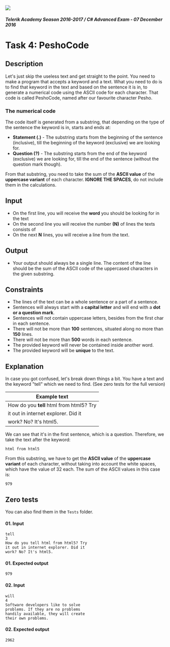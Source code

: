 <img src="https://raw.githubusercontent.com/TelerikAcademy/Common/master/logos/telerik-header-logo.png"/>

#### _Telerik Academy Season 2016-2017 / C# Advanced Exam - 07 December 2016_

# Task 4: PeshoCode

## Description
Let's just skip the useless text and get straight to the point. You need to make a program that accepts a keyword and a text. What you need to do is to find that keyword in the text and based on the sentence it is in, to generate a numerical code using the ASCII code for each character. That code is called PeshoCode, named after our favourite character Pesho.  

### The numerical code

The code itself is generated from a substring, that depending on the type of the sentence the keyword is in, starts and ends at:
- **Statement (.)** - The substring starts from the beginning of the sentence (inclusive), till the beginning of the keyword (exclusive) we are looking for.
- **Question (?)** - The substring starts from the end of the keyword (exclusive) we are looking for, till the end of the sentence (without the question mark though).

From that substring, you need to take the sum of the **ASCII value** of the **uppercase variant** of each character. **IGNORE THE SPACES**, do not include them in the calculations.


## Input
- On the first line, you will receive the **word** you should be looking for in the text
- On the second line you will receive the number **(N)** of lines the texts consists of
- On the next **N** lines, you will receive a line from the text.

## Output
- Your output should always be a single line. The content of the line should be the sum of the ASCII code of the uppercased characters in the given substring.

## Constraints
- The lines of the text can be a whole sentence or a part of a sentence.
- Sentences will always start with a **capital letter** and will end with a **dot or a question mark**.
- Sentences will not contain uppercase letters, besides from the first char in each sentence.
- There will not be more than **100** sentences, situated along no more than **150** lines.
- There will not be more than **500** words in each sentence.
- The provided keyword will never be contained inside another word.
- The provided keyword will be **unique** to the text.


## Explanation

In case you got confused, let's break down things a bit. You have a text and the keyword "tell" which we need to find. (See zero tests for the full version)


| Example text |
| --- |
| How do you **tell** html from html5? Try |
| it out in internet explorer. Did it    |
| work? No? It's html5.                  |


We can see that it's in the first sentence, which is a question. Therefore, we take the text after the keyword:

```
html from html5
```

From this substring, we have to get the **ASCII value** of the **uppercase variant** of each character, without taking into account the white spaces, which have the value of 32 each. The sum of the ASCII values in this case is:

```
979
```

## Zero tests

You can also find them in the `Tests` folder.

#### 01. Input

```
tell
3
How do you tell html from html5? Try
it out in internet explorer. Did it
work? No? It's html5.
```

#### 01. Expected output

```
979
```

#### 02. Input

```
will
4
Software developers like to solve
problems. If they are no problems
handily available, they will create
their own problems.
```

#### 02. Expected output

```
2962
```